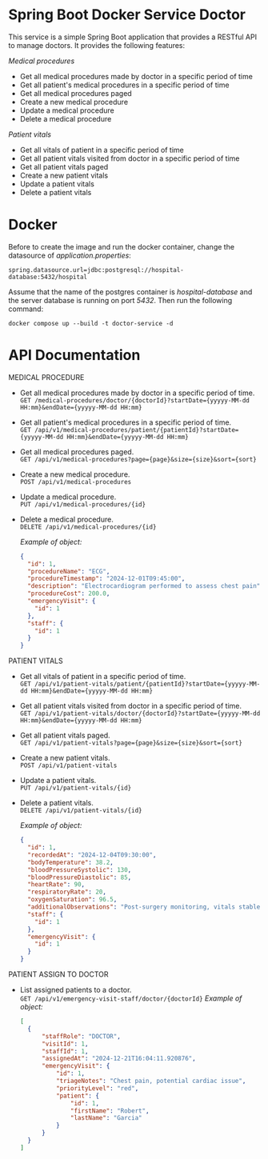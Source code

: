 Spring Boot Docker Service Doctor
==========================
This service is a simple Spring Boot application that provides a RESTful API to manage doctors.
It provides the following features:

_Medical procedures_
- Get all medical procedures made by doctor in a specific period of time
- Get all patient's medical procedures in a specific period of time
- Get all medical procedures paged
- Create a new medical procedure
- Update a medical procedure
- Delete a medical procedure

_Patient vitals_
- Get all vitals of patient in a specific period of time
- Get all patient vitals visited from doctor in a specific period of time
- Get all patient vitals paged
- Create a new patient vitals
- Update a patient vitals
- Delete a patient vitals

Docker
========
Before to create the image and run the docker container, change the datasource of _application.properties_:
```
spring.datasource.url=jdbc:postgresql://hospital-database:5432/hospital
```
Assume that the name of the postgres container is *hospital-database* and the server database is running on port *5432*.
Then run the following command:
```
docker compose up --build -t doctor-service -d
```

API Documentation
========
MEDICAL PROCEDURE
- Get all medical procedures made by doctor in a specific period of time.<br/>
`GET /medical-procedures/doctor/{doctorId}?startDate={yyyyy-MM-dd HH:mm}&endDate={yyyyy-MM-dd HH:mm}`
- Get all patient's medical procedures in a specific period of time.<br/>
`GET /api/v1/medical-procedures/patient/{patientId}?startDate={yyyyy-MM-dd HH:mm}&endDate={yyyyy-MM-dd HH:mm}`
- Get all medical procedures paged.<br/>
`GET /api/v1/medical-procedures?page={page}&size={size}&sort={sort}`
- Create a new medical procedure.<br/>
`POST /api/v1/medical-procedures`
- Update a medical procedure.<br/>
`PUT /api/v1/medical-procedures/{id}`
- Delete a medical procedure.<br/>
`DELETE /api/v1/medical-procedures/{id}`

  _Example of object:_
    ```json
    {
      "id": 1,
      "procedureName": "ECG",
      "procedureTimestamp": "2024-12-01T09:45:00",
      "description": "Electrocardiogram performed to assess chest pain",
      "procedureCost": 200.0,
      "emergencyVisit": {
        "id": 1
      },
      "staff": {
        "id": 1
      }
    }
    ```

PATIENT VITALS
- Get all vitals of patient in a specific period of time.<br/>
`GET /api/v1/patient-vitals/patient/{patientId}?startDate={yyyyy-MM-dd HH:mm}&endDate={yyyyy-MM-dd HH:mm}`
- Get all patient vitals visited from doctor in a specific period of time.<br/>
`GET /api/v1/patient-vitals/doctor/{doctorId}?startDate={yyyyy-MM-dd HH:mm}&endDate={yyyyy-MM-dd HH:mm}`
- Get all patient vitals paged.<br/>
`GET /api/v1/patient-vitals?page={page}&size={size}&sort={sort}`
- Create a new patient vitals.<br/>
`POST /api/v1/patient-vitals`
- Update a patient vitals.<br/>
`PUT /api/v1/patient-vitals/{id}`
- Delete a patient vitals.<br/>
`DELETE /api/v1/patient-vitals/{id}`

  _Example of object:_
  ```json
  {
    "id": 1,
    "recordedAt": "2024-12-04T09:30:00",
    "bodyTemperature": 38.2,
    "bloodPressureSystolic": 130,
    "bloodPressureDiastolic": 85,
    "heartRate": 90,
    "respiratoryRate": 20,
    "oxygenSaturation": 96.5,
    "additionalObservations": "Post-surgery monitoring, vitals stable",
    "staff": {
      "id": 1
    },
    "emergencyVisit": {
      "id": 1
    }
  }
  ```
PATIENT ASSIGN TO DOCTOR
- List assigned patients to a doctor.<br/>
`GET /api/v1/emergency-visit-staff/doctor/{doctorId}`
  _Example of object:_
  ```json
  [
    {
        "staffRole": "DOCTOR",
        "visitId": 1,
        "staffId": 1,
        "assignedAt": "2024-12-21T16:04:11.920876",
        "emergencyVisit": {
            "id": 1,
            "triageNotes": "Chest pain, potential cardiac issue",
            "priorityLevel": "red",
            "patient": {
                "id": 1,
                "firstName": "Robert",
                "lastName": "Garcia"
            }
        }
    }
  ]
  ```